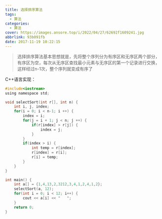 ```yaml
---
title: 选择排序算法
tags:
  - 算法
categories:
  - 算法
cover: https://images.ansore.top/i/2022/04/27/62692f1609241.jpg
abbrlink: 93b091fb
date: 2017-11-19 10:22:15
---
```


> 选择排序算法基本思想就是，先将整个序列分为有序区和无序区两个部分，有序区为空，每次从无序区查找最小元素与无序区的第一个记录进行交换，这样经过n-1次，整个序列就变成有序了

C++语言实现：

<!-- more -->

```c
#include<iostream>
using namespace std;

void selectSort(int r[], int n) {
    int i, j, index;
    for(i = 0; i < n-1; i ++) {
        index = i;
        for(j = i + 1; j < n; j ++) {
            if(r[index] > r[j]) {
                index = j;
            }
        }
        if(index > i) {
            int temp = r[index];
            r[index] = r[i];
            r[i] = temp;
        }
    } 
}

int main() {
    int a[] = {1,4,13,2,3212,3,4,1,2,4,1,2};
    selectSort(a, 12);
    for(int i = 0; i < 12; i++) {
        cout << a[i] << "   ";
    }
    return 0;
}
```
